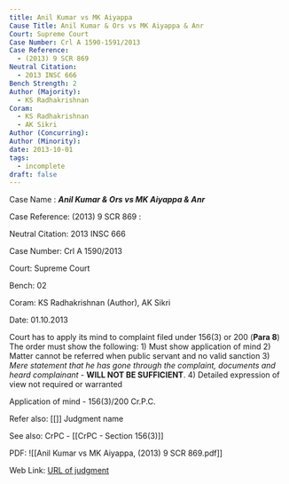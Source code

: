 ```yaml
---
title: Anil Kumar vs MK Aiyappa
Cause Title: Anil Kumar & Ors vs MK Aiyappa & Anr
Court: Supreme Court
Case Number: Crl A 1590-1591/2013
Case Reference:
  - (2013) 9 SCR 869
Neutral Citation:
  - 2013 INSC 666
Bench Strength: 2
Author (Majority):
  - KS Radhakrishnan
Coram:
  - KS Radhakrishnan
  - AK Sikri
Author (Concurring): 
Author (Minority): 
date: 2013-10-01
tags:
  - incomplete
draft: false
---
```

Case Name : ***Anil Kumar & Ors vs MK Aiyappa & Anr***

Case Reference: (2013) 9 SCR 869 :  

Neutral Citation: 2013 INSC 666

Case Number: Crl A 1590/2013

Court: Supreme Court

Bench: 02

Coram: KS Radhakrishnan (Author), AK Sikri

Date: 01.10.2013

Court has to apply its mind to complaint filed under 156(3) or 200 (**Para 8**)
The order must show the following:
	1) Must show application of mind
	2) Matter cannot be referred when public servant and no valid sanction
	3) *Mere statement that he has gone through the complaint, documents and heard complainant* - **WILL NOT BE SUFFICIENT**.
	4) Detailed expression of view not required or warranted

Application of mind - 156(3)/200 Cr.P.C.

Refer also:
[[]]
Judgment name

See also:
CrPC - [[CrPC - Section 156(3)]]

PDF:
![[Anil Kumar vs MK Aiyappa, (2013) 9 SCR 869.pdf]]

Web Link: <a href="/All judgments/Anil Kumar vs MK Aiyappa, (2013) 9 SCR 869.pdf" target="_blank">URL of judgment</a>
